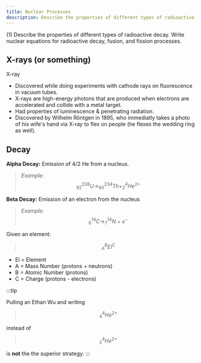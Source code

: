 ```yaml
---
title: Nuclear Processes
description: Describe the properties of different types of radioactive decay. Write nuclear equations for radioactive decay, fusion, and fission processes.
---
```


(1) Describe the properties of different types of radioactive decay. Write nuclear equations for radioactive decay, fusion, and fission processes.

## X-rays (or something)

X-ray
- Discovered while doing experiments with cathode rays on fluorescence in vacuum tubes.
- X-rays are high-energy photons that are produced when electrons are accelerated and collide with a metal target.
- Had properties of luminescence & penetrating radiation.
- Discovered by Wilhelm Röntgen in 1895, who immediatly takes a photo of his wife's hand via X-ray to flex on people (he flexes the wedding ring as well).


## Decay

**Alpha Decay:** Emission of 4/2 He from a nucleus.
> *Example:* $$_{92}^{238}U \rightarrow _{90}^{234}Th + _{2}^{4}He^{2+}$$

**Beta Decay:** Emission of an electron from the nucleus
> *Example:* $$_{6}^{14}C \rightarrow _{7}^{14}N + e^-$$

Given an element:
> $$_{A}^{B}El^{C}$$

- El = Element
- A = Mass Number (protons + neutrons)
- B = Atomic Number (protons)
- C = Charge (protons - electrons)

:::tip

Pulling an Ethan Wu and writing 
> $$ _{4}^{4}He^{2+}$$

instead of

> $$ _{2}^{4}He^{2+}$$

is **not** the the superior strategy.
:::